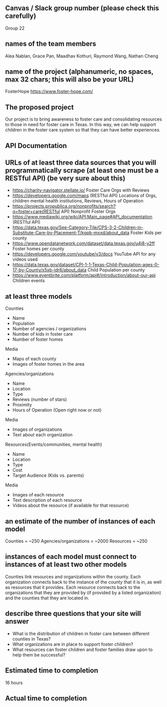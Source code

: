 ## Canvas / Slack group number (please check this carefully)
Group 22
## names of the team members
Alea Nablan, Grace Pan, Maadhav Kothuri, Raymond Wang, Nathan Cheng
## name of the project (alphanumeric, no spaces, max 32 chars; this will also be your URL)
FosterHope
https://www.foster-hope.com/
## The proposed project
Our project is to bring awareness to foster care and consolidating resources to those in need for foster care in Texas. In this way, we can help support children in the foster care system so that they can have better experiences.
## API Documentation

## URLs of at least three data sources that you will programmatically scrape (at least one must be a RESTful API) (be very sure about this)

- https://charity-navigator.stellate.io/ Foster Care Orgs with Reviews
- https://developers.google.com/maps (RESTful API) Locations of Orgs, children mental health institutions, Reviews, Hours of Operation
- https://projects.propublica.org/nonprofits/search?q=foster+care(RESTful API) Nonprofit Foster Orgs
- https://www.mediawiki.org/wiki/API:Main_page#API_documentation (RESTful API)
- https://data.texas.gov/See-Category-Tile/CPS-3-2-Children-in-Substitute-Care-by-Placement-T/kgpb-mxxd/about_data Foster Kids per county
- https://www.opendatanetwork.com/dataset/data.texas.gov/u4j8-y2ff Foster homes per county
- https://developers.google.com/youtube/v3/docs YouTube API for any videos used
- https://data.texas.gov/dataset/CPI-1-1-Texas-Child-Population-ages-0-17-by-County/x5xb-idr6/about_data Child Population per county
- https://www.eventbrite.com/platform/api#/introduction/about-our-api Children events
## at least three models
Counties
-   Name
-   Population
-   Number of agencies / organizations
-   Number of kids in foster care
-   Number of foster homes

Media
-   Maps of each county
-   Images of foster homes in the area

Agencies/organizations
-   Name
-   Location
-   Type 
-   Reviews (number of stars)
-   Proximity
-   Hours of Operation (Open right now or not)

Media
-   Images of organizations
-   Text about each organization

Resources(Events/communities, mental health)
-   Name
-   Location
-   Type
-   Cost
-   Target Audience (Kids vs. parents)

Media
-   Images of each resource
-   Text description of each resource
-   Videos about the resource (if available for that resource)

## an estimate of the number of instances of each model
Counties = ~250
Agencies/organizations = ~2000
Resources = ~250

## instances of each model must connect to instances of at least two other models
Counties link resources and organizations within the county. Each organization connects back to the instance of the county that it is in, as well as resources that it provides. Each resource connects back to the organizations that they are provided by (if provided by a listed organization) and the counties that they are located in.

## describe three questions that your site will answer

- What is the distribution of children in foster care between different counties in Texas?
- What organizations are in place to support foster children?
- What resources can foster children and foster families draw upon to help them be successful?

## Estimated time to completion
16 hours

## Actual time to completion
